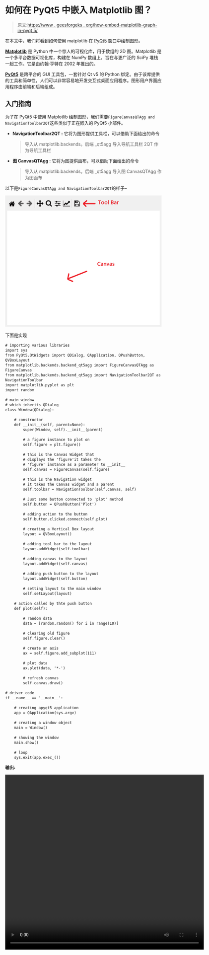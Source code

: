 # 如何在 PyQt5 中嵌入 Matplotlib 图？

> 原文:[https://www . geesforgeks . org/how-embed-matplotlib-graph-in-pyqt 5/](https://www.geeksforgeeks.org/how-to-embed-matplotlib-graph-in-pyqt5/)

在本文中，我们将看到如何使用 matplotlib 在 [PyQt5](https://www.geeksforgeeks.org/python-introduction-to-pyqt5/) 窗口中绘制图形。

**[Matplotlib](https://www.geeksforgeeks.org/python-introduction-matplotlib/)** 是 Python 中一个惊人的可视化库，用于数组的 2D 图。Matplotlib 是一个多平台数据可视化库，构建在 NumPy 数组上，旨在与更广泛的 SciPy 堆栈一起工作。它是由约翰·亨特在 2002 年推出的。

**[PyQt5](https://www.geeksforgeeks.org/python-introduction-to-pyqt5/)** 是跨平台的 GUI 工具包，一套针对 Qt v5 的 Python 绑定。由于该库提供的工具和简单性，人们可以非常容易地开发交互式桌面应用程序。图形用户界面应用程序由前端和后端组成。

## 入门指南

为了在 PyQt5 中使用 Matplotlib 绘制图形，我们需要`FigureCanvasQTAgg and NavigationToolbar2QT`这些类似于正在嵌入的 PyQt5 小部件。

*   **NavigationToolbar2QT :** 它将为图形提供工具栏，可以借助下面给出的命令

    > 导入从 matplotlib.backends。后端 _qt5agg 导入导航工具栏 2QT 作为导航工具栏

*   **图 CanvasQTAgg :** 它将为图提供画布，可以借助下面给出的命令

    > 导入从 matplotlib.backends。后端 _qt5agg 导入图 CanvasQTAgg 作为图画布

以下是`FigureCanvasQTAgg and NavigationToolbar2QT`的样子–

![](img/bd17b67834726f0ed8d218a48e9a9d27.png)

下面是实现

```
# importing various libraries
import sys
from PyQt5.QtWidgets import QDialog, QApplication, QPushButton, QVBoxLayout
from matplotlib.backends.backend_qt5agg import FigureCanvasQTAgg as FigureCanvas
from matplotlib.backends.backend_qt5agg import NavigationToolbar2QT as NavigationToolbar
import matplotlib.pyplot as plt
import random

# main window
# which inherits QDialog
class Window(QDialog):

    # constructor
    def __init__(self, parent=None):
        super(Window, self).__init__(parent)

        # a figure instance to plot on
        self.figure = plt.figure()

        # this is the Canvas Widget that 
        # displays the 'figure'it takes the
        # 'figure' instance as a parameter to __init__
        self.canvas = FigureCanvas(self.figure)

        # this is the Navigation widget
        # it takes the Canvas widget and a parent
        self.toolbar = NavigationToolbar(self.canvas, self)

        # Just some button connected to 'plot' method
        self.button = QPushButton('Plot')

        # adding action to the button
        self.button.clicked.connect(self.plot)

        # creating a Vertical Box layout
        layout = QVBoxLayout()

        # adding tool bar to the layout
        layout.addWidget(self.toolbar)

        # adding canvas to the layout
        layout.addWidget(self.canvas)

        # adding push button to the layout
        layout.addWidget(self.button)

        # setting layout to the main window
        self.setLayout(layout)

    # action called by thte push button
    def plot(self):

        # random data
        data = [random.random() for i in range(10)]

        # clearing old figure
        self.figure.clear()

        # create an axis
        ax = self.figure.add_subplot(111)

        # plot data
        ax.plot(data, '*-')

        # refresh canvas
        self.canvas.draw()

# driver code
if __name__ == '__main__':

    # creating apyqt5 application
    app = QApplication(sys.argv)

    # creating a window object
    main = Window()

    # showing the window
    main.show()

    # loop
    sys.exit(app.exec_())
```

**输出:**

<video class="wp-video-shortcode" id="video-430171-1" width="640" height="564" preload="metadata" controls=""><source type="video/mp4" src="https://media.geeksforgeeks.org/wp-content/uploads/20200606040205/python-2020-06-06-04-01-26.mp4?_=1">[https://media.geeksforgeeks.org/wp-content/uploads/20200606040205/python-2020-06-06-04-01-26.mp4](https://media.geeksforgeeks.org/wp-content/uploads/20200606040205/python-2020-06-06-04-01-26.mp4)</video>